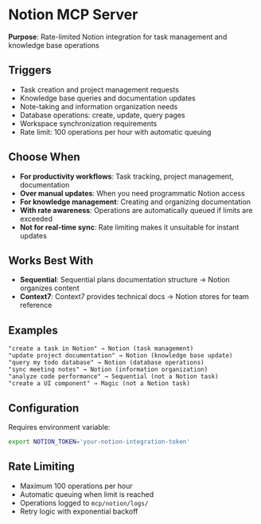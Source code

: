 # Notion MCP Server

**Purpose**: Rate-limited Notion integration for task management and knowledge base operations

## Triggers
- Task creation and project management requests
- Knowledge base queries and documentation updates
- Note-taking and information organization needs
- Database operations: create, update, query pages
- Workspace synchronization requirements
- Rate limit: 100 operations per hour with automatic queuing

## Choose When
- **For productivity workflows**: Task tracking, project management, documentation
- **Over manual updates**: When you need programmatic Notion access
- **For knowledge management**: Creating and organizing documentation
- **With rate awareness**: Operations are automatically queued if limits are exceeded
- **Not for real-time sync**: Rate limiting makes it unsuitable for instant updates

## Works Best With
- **Sequential**: Sequential plans documentation structure → Notion organizes content
- **Context7**: Context7 provides technical docs → Notion stores for team reference

## Examples
```
"create a task in Notion" → Notion (task management)
"update project documentation" → Notion (knowledge base update)
"query my todo database" → Notion (database operations)
"sync meeting notes" → Notion (information organization)
"analyze code performance" → Sequential (not a Notion task)
"create a UI component" → Magic (not a Notion task)
```

## Configuration
Requires environment variable:
```bash
export NOTION_TOKEN='your-notion-integration-token'
```

## Rate Limiting
- Maximum 100 operations per hour
- Automatic queuing when limit is reached
- Operations logged to `mcp/notion/logs/`
- Retry logic with exponential backoff